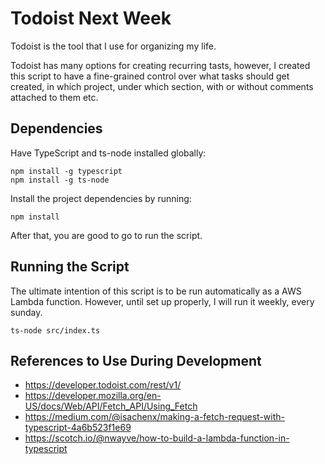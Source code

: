 # Todoist Next Week

Todoist is the tool that I use for organizing my life.

Todoist has many options for creating recurring tasts, however, I created this script to have a fine-grained control over what tasks should get created, in which project, under which section, with or without comments attached to them etc.

## Dependencies

Have TypeScript and ts-node installed globally:

```
npm install -g typescript
npm install -g ts-node
```

Install the project dependencies by running:

```
npm install
```

After that, you are good to go to run the script.

## Running the Script

The ultimate intention of this script is to be run automatically as a AWS Lambda function. However, until set up properly, I will run it weekly, every sunday.

```
ts-node src/index.ts
```

## References to Use During Development

- https://developer.todoist.com/rest/v1/
- https://developer.mozilla.org/en-US/docs/Web/API/Fetch_API/Using_Fetch
- https://medium.com/@isachenx/making-a-fetch-request-with-typescript-4a6b523f1e69
- https://scotch.io/@nwayve/how-to-build-a-lambda-function-in-typescript
